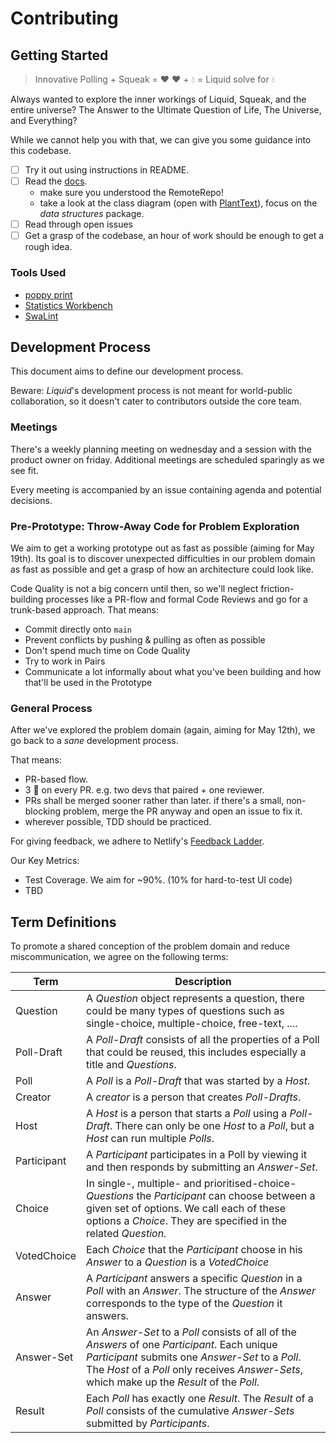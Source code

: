 # Contributing

## Getting Started

> Innovative Polling + Squeak = ❤️
> ❤️ + 💧 = Liquid
> solve for 💧

Always wanted to explore the inner workings of Liquid, Squeak, and the entire universe? The Answer to the Ultimate Question of Life, The Universe, and Everything?

While we cannot help you with that, we can give you some guidance into this codebase.

- [ ] Try it out using instructions in README.
- [ ] Read the [docs](https://github.com/hpi-swa-teaching/Liquid/tree/main/docs).
  - make sure you understood the RemoteRepo!
  - take a look at the class diagram (open with [PlantText](https://www.planttext.com/)), focus on the *data structures* package.
- [ ] Read through open issues
- [ ] Get a grasp of the codebase, an hour of work should be enough to get a rough idea.

### Tools Used

- [poppy print](https://github.com/hpi-swa-teaching/poppy-print)
- [Statistics Workbench](https://github.com/hpi-swa-teaching/StatisticsWorkbench)
- [SwaLint](https://github.com/hpi-swa-teaching/SwaLint)

## Development Process

This document aims to define our development process.

Beware: _Liquid_'s development process is not meant for world-public collaboration, so it doesn't cater to contributors outside the core team.

### Meetings

There's a weekly planning meeting on wednesday and a session with the product owner on friday.
Additional meetings are scheduled sparingly as we see fit.

Every meeting is accompanied by an issue containing agenda and potential decisions.

### Pre-Prototype: Throw-Away Code for Problem Exploration

We aim to get a working prototype out as fast as possible (aiming for May 19th).
Its goal is to discover unexpected difficulties in our problem domain as fast as possible and get a grasp of how an architecture could look like.

Code Quality is not a big concern until then, so we'll neglect friction-building processes like a PR-flow and formal Code Reviews and go for a trunk-based approach.
That means:

- Commit directly onto `main`
- Prevent conflicts by pushing & pulling as often as possible
- Don't spend much time on Code Quality
- Try to work in Pairs
- Communicate a lot informally about what you've been building and how that'll be used in the Prototype

### General Process

After we've explored the problem domain (again, aiming for May 12th), we go back to a _sane_ development process.

That means:

- PR-based flow.
- 3 👀 on every PR. e.g. two devs that paired + one reviewer.
- PRs shall be merged sooner rather than later. if there's a small, non-blocking problem, merge the PR anyway and open an issue to fix it.
- wherever possible, TDD should be practiced.

For giving feedback, we adhere to Netlify's [Feedback Ladder](https://www.netlify.com/blog/2020/03/05/feedback-ladders-how-we-encode-code-reviews-at-netlify/).

Our Key Metrics:

- Test Coverage. We aim for ~90%. (10% for hard-to-test UI code)
- TBD

## Term Definitions

To promote a shared conception of the problem domain and reduce miscommunication, we agree on the following terms:

| Term        | Description                                                                                                                                                                                                                                      |
| ----------- | ------------------------------------------------------------------------------------------------------------------------------------------------------------------------------------------------------------------------------------------------ |
| Question    | A _Question_ object represents a question, there could be many types of questions such as single-choice, multiple-choice, free-text, ....                                                                                                        |
| Poll-Draft  | A _Poll-Draft_ consists of all the properties of a Poll that could be reused, this includes especially a title and _Questions_.                                                                                                                  |
| Poll        | A _Poll_ is a _Poll-Draft_ that was started by a _Host_.                                                                                                                                                                                         |
| Creator     | A _creator_ is a person that creates _Poll-Drafts_.                                                                                                                                                                                              |
| Host        | A _Host_ is a person that starts a _Poll_ using a _Poll-Draft_. There can only be one _Host_ to a _Poll_, but a _Host_ can run multiple _Polls_.                                                                                                 |
| Participant | A _Participant_ participates in a Poll by viewing it and then responds by submitting an _Answer-Set_.                                                                                                                                            |
| Choice      | In single-, multiple- and prioritised-choice-_Questions_ the _Participant_ can choose between a given set of options. We call each of these options a _Choice_. They are specified in the related _Question_.                                    |
| VotedChoice | Each _Choice_ that the _Participant_ choose in his _Answer_ to a _Question_ is a _VotedChoice_                                                                                                                                                   |
| Answer      | A _Participant_ answers a specific _Question_ in a _Poll_ with an _Answer_. The structure of the _Answer_ corresponds to the type of the _Question_ it answers.                                                                                  |
| Answer-Set  | An _Answer-Set_ to a _Poll_ consists of all of the _Answers_ of one _Participant_. Each unique _Participant_ submits one _Answer-Set_ to a _Poll_. The _Host_ of a _Poll_ only receives _Answer-Sets_, which make up the _Result_ of the _Poll_. |
| Result      | Each _Poll_ has exactly one _Result_. The _Result_ of a _Poll_ consists of the cumulative _Answer-Sets_ submitted by _Participants_.                                                                                                             |
